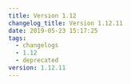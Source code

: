 ```yaml
---
title: Version 1.12
changelog_title: Version 1.12.11
date: 2019-05-23 15:17:25
tags:
  - changelogs
  - 1.12
  - deprecated
version: 1.12.11
---
```


<script src="https://gist.github.com/spinnaker-release/add79934575d84ed525d231f71d84dd3.js"/>
